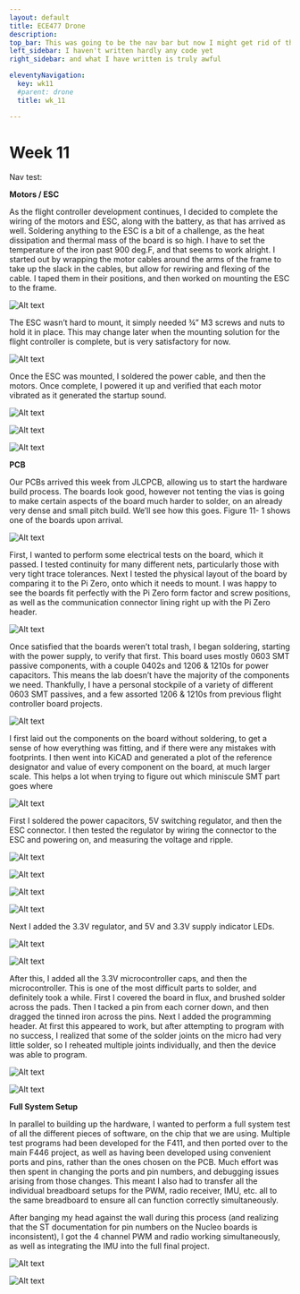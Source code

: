 ```yaml
---
layout: default
title: ECE477 Drone
description:
top_bar: This was going to be the nav bar but now I might get rid of this lol.
left_sidebar: I haven't written hardly any code yet
right_sidebar: and what I have written is truly awful

eleventyNavigation:
  key: wk11
  #parent: drone
  title: wk_11

---
```


# Week 11

Nav test:

**Motors / ESC**

As the flight controller development continues, I decided to complete the wiring of the motors and ESC, along with the battery, as that has arrived as well. Soldering anything to the ESC is a bit of a challenge, as the heat dissipation and thermal mass of the board is so high. I have to set the temperature of the iron past 900 deg.F, and that seems to work alright. I started out by wrapping the motor cables around the arms of the frame to take up the slack in the cables, but allow for rewiring and flexing of the cable. I taped them in their positions, and then worked on mounting the ESC to the frame.

![Alt text](image.png "Figure 11- 1. Motor cables arranged before soldering.")

The ESC wasn’t hard to mount, it simply needed ¾” M3 screws and nuts to hold it in place. This may change later when the mounting solution for the flight controller is complete, but is very satisfactory for now.

![Alt text](image-1.png "Figure 11- 2. ESC being mounted to frame.")

Once the ESC was mounted, I soldered the power cable, and then the motors. Once complete, I powered it up and verified that each motor vibrated as it generated the startup sound.

![Alt text](image-2.png "a")

![Alt text](image-3.png "b")

![Alt text](image-4.png "Figure 11- 3. ESC fully soldered.")

**PCB**

Our PCBs arrived this week from JLCPCB, allowing us to start the hardware build process. The boards look good, however not tenting the vias is going to make certain aspects of the board much harder to solder, on an already very dense and small pitch build. We’ll see how this goes. Figure 11- 1 shows one of the boards upon arrival.

![Alt text](image-5.png "Figure 11- 4. Newly arrived boards.")

First, I wanted to perform some electrical tests on the board, which it passed. I tested continuity for many different nets, particularly those with very tight trace tolerances. Next I tested the physical layout of the board by comparing it to the Pi Zero, onto which it needs to mount. I was happy to see the boards fit perfectly with the Pi Zero form factor and screw positions, as well as the communication connector lining right up with the Pi Zero header. 

![Alt text](image-6.png "Figure 11- 5. Blank board with Pi Zero")

Once satisfied that the boards weren’t total trash, I began soldering, starting with the power supply, to verify that first. This board uses mostly 0603 SMT passive components, with a couple 0402s and 1206 & 1210s for power capacitors. This means the lab doesn’t have the majority of the components we need. Thankfully, I have a personal stockpile of a variety of different 0603 SMT passives, and a few assorted 1206 & 1210s from previous flight controller board projects.

![Alt text](image-7.png "Figure 11- 6. Stockpile of various 0603 passives, and a few hard to find chips. (FT230XQ and MPU9250)")

I first laid out the components on the board without soldering, to get a sense of how everything was fitting, and if there were any mistakes with footprints. I then went into KiCAD and generated a plot of the reference designator and value of every component on the board, at much larger scale. This helps a lot when trying to figure out which miniscule SMT part goes where

![Alt text](image-8.png "Figure 11- 7. Plot of value, ref. designator pairs to help with soldering.")

First I soldered the power capacitors, 5V switching regulator, and then the ESC connector. I then tested the regulator by wiring the connector to the ESC and powering on, and measuring the voltage and ripple.

![Alt text](image-9.png "a")

![Alt text](image-10.png "b")

![Alt text](image-11.png "c")

![Alt text](image-12.png "Figure 11- 8. Progression of soldering 5V supply")

Next I added the 3.3V regulator, and 5V and 3.3V supply indicator LEDs.

![Alt text](image-13.png "a")

![Alt text](image-14.png "Figure 11- 9. Testing 3.3V and 5V supply with ESC")

After this, I added all the 3.3V microcontroller caps, and then the microcontroller. This is one of the most difficult parts to solder, and definitely took a while. First I covered the board in flux, and brushed solder across the pads. Then I tacked a pin from each corner down, and then dragged the tinned iron across the pins. Next I added the programming header. At first this appeared to work, but after attempting to program with no success, I realized that some of the solder joints on the micro had very little solder, so I reheated multiple joints individually, and then the device was able to program. 

![Alt text](image-15.png "Figure 11- 10. Closeup of board after micro soldered.")

![Alt text](image-16.png "Figure 11- 11. Board running 'blink LED' test while powered by ESC.")

**Full System Setup**

In parallel to building up the hardware, I wanted to perform a full system test of all the different pieces of software, on the chip that we are using. Multiple test programs had been developed for the F411, and then ported over to the main F446 project, as well as having been developed using convenient ports and pins, rather than the ones chosen on the PCB. Much effort was then spent in changing the ports and pin numbers, and debugging issues arising from those changes. This meant I also had to transfer all the individual breadboard setups for the PWM, radio receiver, IMU, etc. all to the same breadboard to ensure all can function correctly simultaneously.

After banging my head against the wall during this process (and realizing that the ST documentation for pin numbers on the Nucleo boards is inconsistent), I got the 4 channel PWM and radio working simultaneously, as well as integrating the IMU into the full final project. 

![Alt text](image-17.png "a")

![Alt text](image-18.png "Figure 11- 12. System test with radio controlling all 4 PWM channels")

